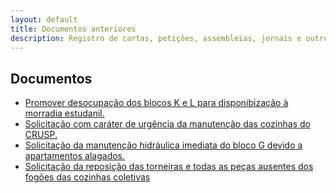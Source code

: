 ```yaml
---
layout: default
title: Documentos anteriores
description: Registro de cartas, petições, assembleias, jornais e outros
---
```


<!--
Em href="" colocar dentro das aspas o link
do arquivo seja no drive ou no próprio github
LEMBRE-SE SEMPRE DE TORNÁ-LO PÚBLICO
-->

## Documentos
<ul>
	<li><a href="https://drive.google.com/open?id=1tFNSdwP9l4IcEbe9fLxLB6_Z6OdeCZDK" target="_blank">Promover desocupação dos blocos K e L para disponibização à morradia estudanil.</a></li>
	<li><a href="https://drive.google.com/open?id=1NVgOdh4Pw4Ci14KjK6eQJQ707tm1TsTH" target="_blank">Solicitação com caráter de urgência da manutenção das cozinhas do CRUSP.</a></li>
   	<li><a href="https://drive.google.com/open?id=1g8pwwN2x-d0HEtXKjrBKlBP1SkwZTVha" target="_blank">Solicitação da manutenção hidráulica imediata do bloco G devido a apartamentos alagados.</a></li>
	<li><a href="https://drive.google.com/open?id=1Yw1NuSMGv5q_FK4kiqAKjQnSBAToq1Ml" target="_blank">Solicitação da reposição das torneiras e todas as peças ausentes dos fogões das cozinhas coletivas</a></li>
</ul>

<style>
 /* Three image containers (use 25% for four, and 50% for two, etc) */
.column {
  float: left;
  width: 50% !important;
  padding: 5px;
}

/* Clear floats after image containers */
.row::after {
  content: "";
  clear: both;
  display: table;
}
</style>
